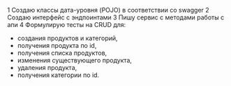 1 Создаю классы дата-уровня (POJO) в соответствии со swagger
2 Создаю интерфейс с эндпоинтами
3 Пишу сервис с методами работы с апи
4 Формулирую тесты на CRUD для: 
- создания продуктов и категорий,
- получения продукта по id,
- получения списка продуктов,
- изменения существующего продукта,
- удаления продукта,
- получения категории по id.